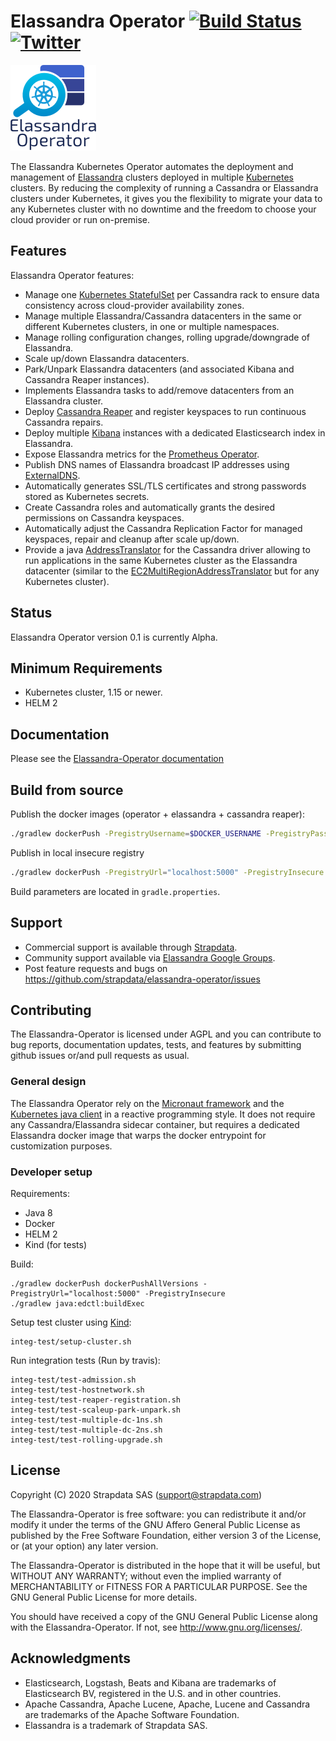# Elassandra Operator [![Build Status](https://travis-ci.com/strapdata/elassandra-operator.svg?token=m7zqfSQPuiZqq2siqFNt&branch=master)](https://travis-ci.com/strapdata/elassandra-operator) [![Twitter](https://img.shields.io/twitter/follow/strapdataio?style=social)](https://twitter.com/strapdataio)

![Elassandra Logo](docs/source/images/elassandra-operator.png)

The Elassandra Kubernetes Operator automates the deployment and management of [Elassandra](https://github.com/strapdata/elassandra) 
clusters deployed in multiple [Kubernetes](https://kubernetes.io/) clusters. By reducing the complexity of running a Cassandra or 
Elassandra clusters under Kubernetes, it gives you the flexibility to migrate your data to any Kubernetes cluster with 
no downtime and the freedom to choose your cloud provider or run on-premise.

## Features

Elassandra Operator features:

* Manage one [Kubernetes StatefulSet](https://kubernetes.io/docs/concepts/workloads/controllers/statefulset/) per Cassandra rack to ensure data consistency across cloud-provider availability zones.
* Manage multiple Elassandra/Cassandra datacenters in the same or different Kubernetes clusters, in one or multiple namespaces.
* Manage rolling configuration changes, rolling upgrade/downgrade of Elassandra.
* Scale up/down Elassandra datacenters.
* Park/Unpark Elassandra datacenters (and associated Kibana and Cassandra Reaper instances).
* Implements Elassandra tasks to add/remove datacenters from an Elassandra cluster.
* Deploy [Cassandra Reaper](http://cassandra-reaper.io/) and register keyspaces to run continuous Cassandra repairs.
* Deploy multiple [Kibana](<https://www.elastic.co/fr/products/kibana>) instances with a dedicated Elasticsearch index in Elassandra.
* Expose Elassandra metrics for the [Prometheus Operator](https://prometheus.io/docs/prometheus/latest/querying/operators/).
* Publish DNS names of Elassandra broadcast IP addresses using [ExternalDNS](https://github.com/kubernetes-sigs/external-dns).
* Automatically generates SSL/TLS certificates and strong passwords stored as Kubernetes secrets.
* Create Cassandra roles and automatically grants the desired permissions on Cassandra keyspaces.
* Automatically adjust the Cassandra Replication Factor for managed keyspaces, repair and cleanup after scale up/down.
* Provide a java [AddressTranslator](https://docs.datastax.com/en/developer/java-driver/3.6/manual/address_resolution/) for the Cassandra driver allowing to run applications in the same Kubernetes cluster as the Elassandra datacenter (similar to the [EC2MultiRegionAddressTranslator](https://docs.datastax.com/en/drivers/java/3.7/index.html?com/datastax/driver/core/policies/EC2MultiRegionAddressTranslator.html) but for any Kubernetes cluster).

## Status

Elassandra Operator version 0.1 is currently Alpha.

## Minimum Requirements

- Kubernetes cluster, 1.15 or newer.
- HELM 2

## Documentation

Please see the [Elassandra-Operator documentation](https://operator.elassandra.io)

## Build from source

Publish the docker images (operator + elassandra + cassandra reaper):
```bash
./gradlew dockerPush -PregistryUsername=$DOCKER_USERNAME -PregistryPassword=$DOCKER_PASSWORD -PregistryUrl=$DOCKER_URL
```

Publish in local insecure registry
```bash
./gradlew dockerPush -PregistryUrl="localhost:5000" -PregistryInsecure
```

Build parameters are located in `gradle.properties`.

## Support

 * Commercial support is available through [Strapdata](http://www.strapdata.com/).
 * Community support available via [Elassandra Google Groups](https://groups.google.com/forum/#!forum/elassandra).
 * Post feature requests and bugs on https://github.com/strapdata/elassandra-operator/issues

## Contributing

The Elassandra-Operator is licensed under AGPL and you can contribute to bug reports,
documentation updates, tests, and features by submitting github issues or/and pull requests as usual.

### General design

The Elassandra Operator rely on the [Micronaut framework](https://micronaut.io/) and the 
[Kubernetes java client](https://github.com/kubernetes-client/java) in a reactive programming style.
It does not require any Cassandra/Elassandra sidecar container, but requires a dedicated Elassandra docker image 
that warps the docker entrypoint for customization purposes.

### Developer setup

Requirements:
* Java 8
* Docker
* HELM 2
* Kind (for tests)

Build:

```
./gradlew dockerPush dockerPushAllVersions -PregistryUrl="localhost:5000" -PregistryInsecure
./gradlew java:edctl:buildExec
```

Setup test cluster using [Kind](https://kind.sigs.k8s.io/docs/user/quick-start/):

```
integ-test/setup-cluster.sh
```

Run integration tests (Run by travis):

```
integ-test/test-admission.sh
integ-test/test-hostnetwork.sh
integ-test/test-reaper-registration.sh
integ-test/test-scaleup-park-unpark.sh
integ-test/test-multiple-dc-1ns.sh
integ-test/test-multiple-dc-2ns.sh
integ-test/test-rolling-upgrade.sh
```

## License

Copyright (C) 2020 Strapdata SAS (support@strapdata.com)

The Elassandra-Operator is free software: you can redistribute it and/or modify
it under the terms of the GNU Affero General Public License as published by
the Free Software Foundation, either version 3 of the License, or
(at your option) any later version.

The Elassandra-Operator is distributed in the hope that it will be useful,
but WITHOUT ANY WARRANTY; without even the implied warranty of
MERCHANTABILITY or FITNESS FOR A PARTICULAR PURPOSE.  See the
GNU General Public License for more details.

You should have received a copy of the GNU General Public License
along with the Elassandra-Operator.  If not, see <http://www.gnu.org/licenses/>.

## Acknowledgments

* Elasticsearch, Logstash, Beats and Kibana are trademarks of Elasticsearch BV, registered in the U.S. and in other countries.
* Apache Cassandra, Apache Lucene, Apache, Lucene and Cassandra are trademarks of the Apache Software Foundation.
* Elassandra is a trademark of Strapdata SAS.
